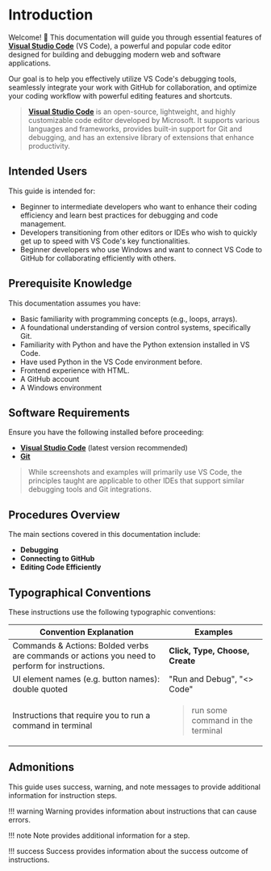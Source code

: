 # Introduction

Welcome! 👋 This documentation will guide you through essential features of [**Visual Studio Code**](https://code.visualstudio.com/) (VS Code), a powerful and popular code editor designed for building and debugging modern web and software applications.

Our goal is to help you effectively utilize VS Code's debugging tools, seamlessly integrate your work with GitHub for collaboration, and optimize your coding workflow with powerful editing features and shortcuts.

> [**Visual Studio Code**](https://code.visualstudio.com/) is an open-source, lightweight, and highly customizable code editor developed by Microsoft. It supports various languages and frameworks, provides built-in support for Git and debugging, and has an extensive library of extensions that enhance productivity.

## Intended Users

This guide is intended for:

- Beginner to intermediate developers who want to enhance their coding efficiency and learn best practices for debugging and code management.
- Developers transitioning from other editors or IDEs who wish to quickly get up to speed with VS Code's key functionalities.
- Beginner developers who use Windows and want to connect VS Code to GitHub for collaborating efficiently with others.

## Prerequisite Knowledge

This documentation assumes you have:

- Basic familiarity with programming concepts (e.g., loops, arrays).
- A foundational understanding of version control systems, specifically Git.
- Familiarity with Python and have the Python extension installed in VS Code.
- Have used Python in the VS Code environment before.
- Frontend experience with HTML.
- A GitHub account
- A Windows environment

## Software Requirements

Ensure you have the following installed before proceeding:

- [**Visual Studio Code**](https://code.visualstudio.com/download) (latest version recommended)
- [**Git**](https://git-scm.com/downloads)

> While screenshots and examples will primarily use VS Code, the principles taught are applicable to other IDEs that support similar debugging tools and Git integrations.

## Procedures Overview

The main sections covered in this documentation include:

- **Debugging**
- **Connecting to GitHub**
- **Editing Code Efficiently**

## Typographical Conventions

These instructions use the following typographic conventions:
<br>

| **Convention Explanation** | **Examples** |
|------------------------------|----------------|
|Commands & Actions: Bolded verbs are commands or actions you need to perform for instructions.|**Click, Type, Choose, Create**|
|UI element names (e.g. button names): double quoted| "Run and Debug", "<> Code"|
|Instructions that require you to run a command in terminal| <blockquote>run some command in the terminal |


## Admonitions
This guide uses success, warning, and note messages to provide additional information for instruction steps.

!!! warning
    Warning provides information about instructions that can cause errors.

!!! note
    Note provides additional information for a step.

!!! success
    Success provides information about the success outcome of instructions.


